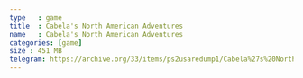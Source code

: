 ```yaml
---
type   : game
title  : Cabela's North American Adventures
name   : Cabela's North American Adventures
categories: [game]
size : 451 MB
telegram: https://archive.org/33/items/ps2usaredump1/Cabela%27s%20North%20American%20Adventures.7z
---
```



